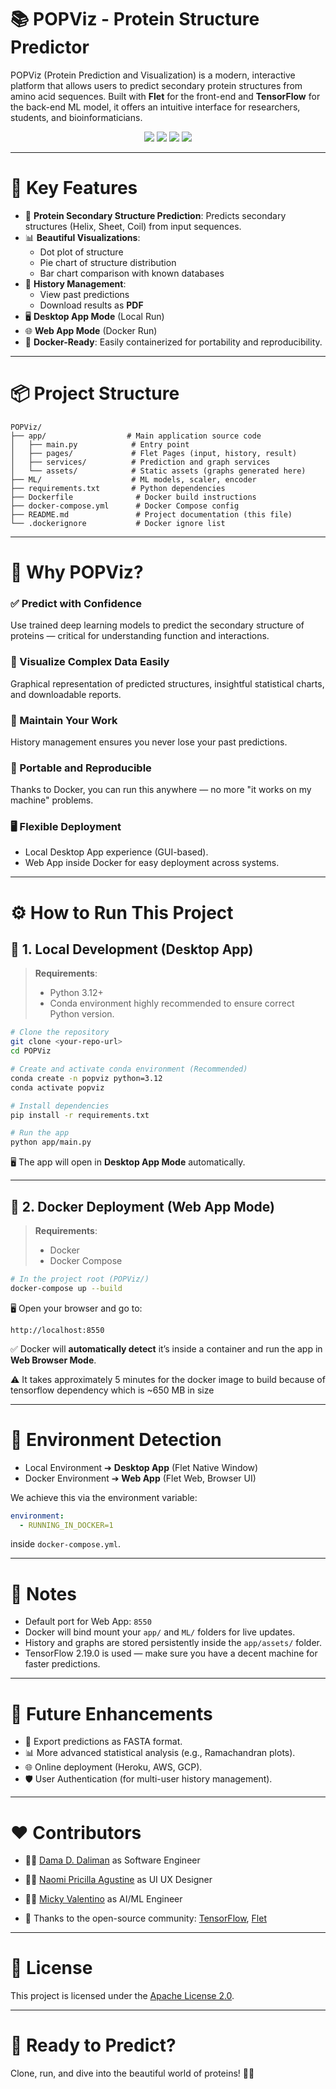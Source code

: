 
# 📚 POPViz - Protein Structure Predictor

POPViz (Protein Prediction and Visualization) is a modern, interactive platform that allows users to predict secondary protein structures from amino acid sequences.
Built with **Flet** for the front-end and **TensorFlow** for the back-end ML model, it offers an intuitive interface for researchers, students, and bioinformaticians.

<p align="center">
  <img src="https://img.shields.io/badge/Python-3.12-blue" />
  <img src="https://img.shields.io/badge/Flet-UI-success" />
  <img src="https://img.shields.io/badge/TensorFlow-2.19-orange" />
  <img src="https://img.shields.io/badge/Docker-Ready-informational" />
</p>

---

# 🚀 Key Features

- 🧬 **Protein Secondary Structure Prediction**: Predicts secondary structures (Helix, Sheet, Coil) from input sequences.
- 📊 **Beautiful Visualizations**:
  - Dot plot of structure
  - Pie chart of structure distribution
  - Bar chart comparison with known databases
- 📖 **History Management**:
  - View past predictions
  - Download results as **PDF**
- 🖥️ **Desktop App Mode** (Local Run)
- 🌐 **Web App Mode** (Docker Run)
- 🐳 **Docker-Ready**: Easily containerized for portability and reproducibility.

---

# 📦 Project Structure

```
POPViz/
├── app/                  # Main application source code
│   ├── main.py            # Entry point
│   ├── pages/             # Flet Pages (input, history, result)
│   ├── services/          # Prediction and graph services
│   └── assets/            # Static assets (graphs generated here)
├── ML/                    # ML models, scaler, encoder
├── requirements.txt       # Python dependencies
├── Dockerfile              # Docker build instructions
├── docker-compose.yml      # Docker Compose config
├── README.md               # Project documentation (this file)
└── .dockerignore           # Docker ignore list
```

---

# 🚀 Why POPViz?

### ✅ Predict with Confidence
Use trained deep learning models to predict the secondary structure of proteins — critical for understanding function and interactions.

### 🎨 Visualize Complex Data Easily
Graphical representation of predicted structures, insightful statistical charts, and downloadable reports.

### 📜 Maintain Your Work
History management ensures you never lose your past predictions.

### 🐳 Portable and Reproducible
Thanks to Docker, you can run this anywhere — no more "it works on my machine" problems.

### 🖥️ Flexible Deployment
- Local Desktop App experience (GUI-based).
- Web App inside Docker for easy deployment across systems.

---

# ⚙️ How to Run This Project

## 🔧 1. Local Development (Desktop App)

> **Requirements**:
> - Python 3.12+
> - Conda environment highly recommended to ensure correct Python version.

```bash
# Clone the repository
git clone <your-repo-url>
cd POPViz

# Create and activate conda environment (Recommended)
conda create -n popviz python=3.12
conda activate popviz

# Install dependencies
pip install -r requirements.txt

# Run the app
python app/main.py
```

🖥️ The app will open in **Desktop App Mode** automatically.

---

## 🐳 2. Docker Deployment (Web App Mode)

> **Requirements**:
> - Docker
> - Docker Compose

```bash
# In the project root (POPViz/)
docker-compose up --build
```

🖥️ Open your browser and go to:
```
http://localhost:8550
```

✅ Docker will **automatically detect** it’s inside a container and run the app in **Web Browser Mode**.

⚠️ It takes approximately 5 minutes for the docker image to build because of tensorflow dependency which is ~650 MB in size

---

# 🧩 Environment Detection

- Local Environment ➔ **Desktop App** (Flet Native Window)
- Docker Environment ➔ **Web App** (Flet Web, Browser UI)

We achieve this via the environment variable:
```yaml
environment:
  - RUNNING_IN_DOCKER=1
```
inside `docker-compose.yml`.

---

# 📝 Notes

- Default port for Web App: `8550`
- Docker will bind mount your `app/` and `ML/` folders for live updates.
- History and graphs are stored persistently inside the `app/assets/` folder.
- TensorFlow 2.19.0 is used — make sure you have a decent machine for faster predictions.

---

# 🌟 Future Enhancements

- 🧬 Export predictions as FASTA format.
- 📊 More advanced statistical analysis (e.g., Ramachandran plots).
- 🌐 Online deployment (Heroku, AWS, GCP).
- 🛡️ User Authentication (for multi-user history management).

---

# ❤️ Contributors

- 👩‍💻 [Dama D. Daliman](https://github.com/RunningPie) as Software Engineer
- 👩‍💻 [Naomi Pricilla Agustine](https://github.com/naomipricillaa) as UI UX Designer
- 👩‍💻 [Micky Valentino](https://github.com/MickyV18) as AI/ML Engineer

- 🙏 Thanks to the open-source community: [TensorFlow](https://tensorflow.org), [Flet](https://flet.dev)

---

# 📄 License

This project is licensed under the [Apache License 2.0](LICENSE).

---

# 🎯 Ready to Predict?
Clone, run, and dive into the beautiful world of proteins! 🧬✨
